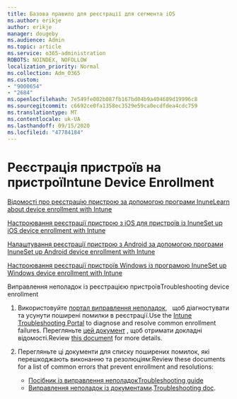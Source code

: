 ```yaml
---
title: Базова правило для реєстрації для сегмента iOS
ms.author: erikje
author: erikje
manager: dougeby
ms.audience: Admin
ms.topic: article
ms.service: o365-administration
ROBOTS: NOINDEX, NOFOLLOW
localization_priority: Normal
ms.collection: Adm_O365
ms.custom:
- "9000654"
- "2684"
ms.openlocfilehash: 7e549fe002b087fb167bd04b9a404689d19996c8
ms.sourcegitcommit: c6692ce0fa1358ec3529e59ca0ecdfdea4cdc759
ms.translationtype: MT
ms.contentlocale: uk-UA
ms.lasthandoff: 09/15/2020
ms.locfileid: "47784184"
---
```

# <a name="intune-device-enrollment"></a><span data-ttu-id="68d0a-102">Реєстрація пристроїв на пристрої</span><span class="sxs-lookup"><span data-stu-id="68d0a-102">Intune Device Enrollment</span></span>

[<span data-ttu-id="68d0a-103">Відомості про реєстрацію пристрою за допомогою програми Inune</span><span class="sxs-lookup"><span data-stu-id="68d0a-103">Learn about device enrollment with Intune</span></span>](https://docs.microsoft.com/intune/enrollment/device-enrollment)

[<span data-ttu-id="68d0a-104">Настроювання реєстрації пристрою з iOS для пристроїв із Inune</span><span class="sxs-lookup"><span data-stu-id="68d0a-104">Set up iOS device enrollment with Intune</span></span>](https://docs.microsoft.com/intune/enrollment/ios-enroll)

[<span data-ttu-id="68d0a-105">Налаштування реєстрації пристрою з Android за допомогою програми Inune</span><span class="sxs-lookup"><span data-stu-id="68d0a-105">Set up Android device enrollment with Intune</span></span>](https://docs.microsoft.com/intune/android-enroll)

[<span data-ttu-id="68d0a-106">Настроювання реєстрації пристроїв Windows із програмою Inune</span><span class="sxs-lookup"><span data-stu-id="68d0a-106">Set up Windows device enrollment with Intune</span></span>](https://docs.microsoft.com/intune/windows-enroll)

<span data-ttu-id="68d0a-107">Виправлення неполадок із реєстрацією пристроїв</span><span class="sxs-lookup"><span data-stu-id="68d0a-107">Troubleshooting device enrollment</span></span>

1. <span data-ttu-id="68d0a-108">Використовуйте [портал виправлення неполадок](https://devicemanagement.microsoft.com/#blade/Microsoft_Intune_DeviceSettings/TroubleshootBlade),   щоб діагностувати та усунути поширені помилки в реєстрації.</span><span class="sxs-lookup"><span data-stu-id="68d0a-108">Use the [Intune Troubleshooting Portal](https://devicemanagement.microsoft.com/#blade/Microsoft_Intune_DeviceSettings/TroubleshootBlade) to diagnose and resolve common enrollment failures.</span></span> <span data-ttu-id="68d0a-109">Перегляньте [цей документ](https://docs.microsoft.com/intune/help-desk-operators) , щоб отримати докладні відомості.</span><span class="sxs-lookup"><span data-stu-id="68d0a-109">Review [this document](https://docs.microsoft.com/intune/help-desk-operators) for more details.</span></span>

2. <span data-ttu-id="68d0a-110">Перегляньте ці документи для списку поширених помилок, які перешкоджають виконанню та резолюціям:</span><span class="sxs-lookup"><span data-stu-id="68d0a-110">Review these documents for a list of common errors that prevent enrollment and resolutions:</span></span>
    - [<span data-ttu-id="68d0a-111">Посібник із виправлення неполадок</span><span class="sxs-lookup"><span data-stu-id="68d0a-111">Troubleshooting guide</span></span>](https://support.microsoft.com/help/4469913/troubleshooting-windows-device-enrollment-problems-in-microsoft-intune)
    - <span data-ttu-id="68d0a-112">[Виправлення неполадок із документами](https://docs.microsoft.com/intune/troubleshoot-device-enrollment-in-intune).</span><span class="sxs-lookup"><span data-stu-id="68d0a-112">[Troubleshooting doc](https://docs.microsoft.com/intune/troubleshoot-device-enrollment-in-intune).</span></span>
